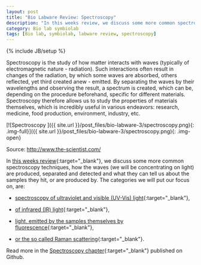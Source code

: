 ```yaml
---
layout: post
title: "Bio Labware Review: Spectroscopy"
description: "In this weeks review, we discuss some more common spectroscopy techniques, how the waves (we will be concentrating on light) are produced, separated and detected and what they can tell us about the samples they hit, or are produced by."
category: Bio lab symbiolab
tags: [Bio lab, symbiolab, labware review, spectroscopy]
---
```

{% include JB/setup %}


Spectroscopy is the study of how matter interacts with waves (typically of electromagnetic nature - radiation). Such interactions often result in changes of the radiation, by which some waves are absorbed, others reflected, yet third created anew - emitted. By separating the waves by their wavelengths and observing the result, a spectrum is created, which can be, depending on the procedure beforehand, specific for different materials. Spectroscopy therefore allows us to study the properties of materials themselves, which is incredibly useful in various endeavors: research, medicine, food production, environment, industry, etc.

[![Spectroscopy ]({{ site.url }}/post_files/bio-labware-3/spectroscopy.png){: .img-full}]({{ site.url }}/post_files/bio-labware-3/spectroscopy.png){: .img-open}
<div class="row quiet">
<div class="col-xs-12">
Source: <a href="http://www.the-scientist.com/?articles.view/articleNo/18797/title/Across-the-Spectrum--Instrumentation-for-UV-Vis-Spectrophotometry/">http://www.the-scientist.com/</a>
</div>
</div>

In [this weeks review](https://github.com/symbiolab/bio-labware/blob/master/030_spectroscopy.md){:target="_blank"}, we discuss some more common spectroscopy techniques, how the waves (we will be concentrating on light) are produced, separated and detected and what they can tell us about the samples they hit, or are produced by. The categories we will put our focus on, are:

- [spectroscopy of ultraviolet and visible (UV-Vis) light](https://github.com/symbiolab/bio-labware/blob/master/030_spectroscopy.md#UV-Vis-spect){:target="_blank"},

- [of infrared (IR) light](https://github.com/symbiolab/bio-labware/blob/master/030_spectroscopy.md#IR-spect){:target="_blank"},

- [light, emitted by the samples themselves by fluorescence](https://github.com/symbiolab/bio-labware/blob/master/030_spectroscopy.md#Fluo-spect){:target="_blank"},

- [or the so called Raman scattering](https://github.com/symbiolab/bio-labware/blob/master/030_spectroscopy.md#raman){:target="_blank"}.

Read more in the [Spectroscopy chapter](https://github.com/symbiolab/bio-labware/blob/master/030_spectroscopy.md){:target="_blank"} published on Github.


